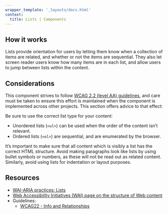 ```yaml
---
wrapper_template: '_layouts/docs.html'
context:
  title: Lists | Components
---
```


## How it works

Lists provide orientation for users by letting them know when a collection of items are related, and whether or not the items are sequential. They also let screen reader users know how many items are in each list, and allow users to jump between lists within the content.

## Considerations

This component strives to follow [WCAG 2.2 (level AA) guidelines](https://www.w3.org/TR/WCAG22/), and care must be taken to ensure this effort is maintained when the component is implemented across other projects. This section offers advice to that effect:

Be sure to use the correct list type for your content:

- Unordered lists (`<ul>`) can be used when the order of the content isn’t relevant.
- Ordered lists (`<ol>`) are sequential, and are enumerated by the browser.

It’s important to make sure that all content which is visibly a list has the correct HTML structure. Avoid making paragraphs look like lists by using bullet symbols or numbers, as these will not be read out as related content. Similarly, avoid using lists for indentation or layout purposes.

## Resources

- [WAI-ARIA practices: Lists](https://www.w3.org/TR/wai-aria-1.1/#list)
- [Web Accessibility Initiatives (WAI) page on the structure of Web content](https://www.w3.org/WAI/tutorials/page-structure/content/#lists)
- Guidelines:
  - [WCAG22 - Info and Relationships](https://www.w3.org/WAI/WCAG22/Understanding/info-and-relationships)
